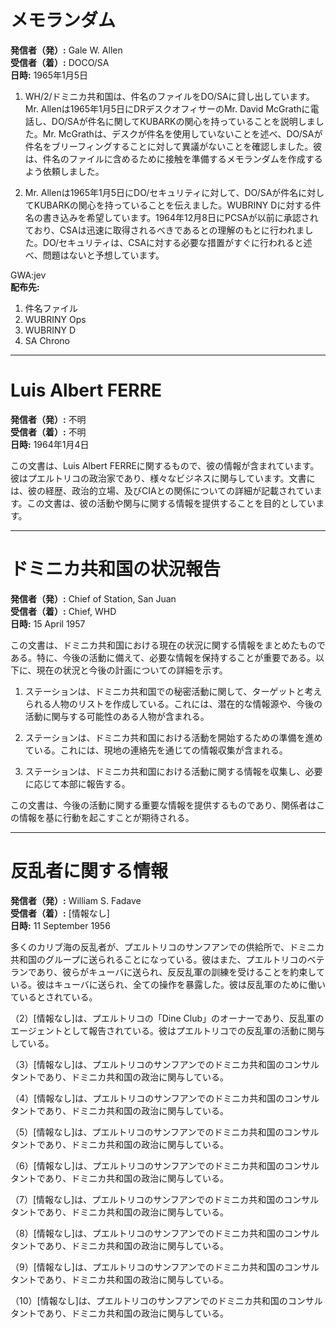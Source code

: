 # メモランダム

**発信者（発）:** Gale W. Allen  
**受信者（着）:** DOCO/SA  
**日時:** 1965年1月5日

1. WH/2/ドミニカ共和国は、件名のファイルをDO/SAに貸し出しています。Mr. Allenは1965年1月5日にDRデスクオフィサーのMr. David McGrathに電話し、DO/SAが件名に関してKUBARKの関心を持っていることを説明しました。Mr. McGrathは、デスクが件名を使用していないことを述べ、DO/SAが件名をブリーフィングすることに対して異議がないことを確認しました。彼は、件名のファイルに含めるために接触を準備するメモランダムを作成するよう依頼しました。

2. Mr. Allenは1965年1月5日にDO/セキュリティに対して、DO/SAが件名に対してKUBARKの関心を持っていることを伝えました。WUBRINY Dに対する件名の書き込みを希望しています。1964年12月8日にPCSAが以前に承認されており、CSAは迅速に取得されるべきであるとの理解のもとに行われました。DO/セキュリティは、CSAに対する必要な措置がすぐに行われると述べ、問題はないと予想しています。

GWA:jev  
**配布先:**  
1. 件名ファイル  
2. WUBRINY Ops  
3. WUBRINY D  
4. SA Chrono  

---

# Luis Albert FERRE

**発信者（発）:** 不明  
**受信者（着）:** 不明  
**日時:** 1964年1月4日

この文書は、Luis Albert FERREに関するもので、彼の情報が含まれています。彼はプエルトリコの政治家であり、様々なビジネスに関与しています。文書には、彼の経歴、政治的立場、及びCIAとの関係についての詳細が記載されています。この文書は、彼の活動や関与に関する情報を提供することを目的としています。

---

# ドミニカ共和国の状況報告

**発信者（発）:** Chief of Station, San Juan  
**受信者（着）:** Chief, WHD  
**日時:** 15 April 1957  

この文書は、ドミニカ共和国における現在の状況に関する情報をまとめたものである。特に、今後の活動に備えて、必要な情報を保持することが重要である。以下に、現在の状況と今後の計画についての詳細を示す。

1. ステーションは、ドミニカ共和国での秘密活動に関して、ターゲットと考えられる人物のリストを作成している。これには、潜在的な情報源や、今後の活動に関与する可能性のある人物が含まれる。

2. ステーションは、ドミニカ共和国における活動を開始するための準備を進めている。これには、現地の連絡先を通じての情報収集が含まれる。

3. ステーションは、ドミニカ共和国における活動に関する情報を収集し、必要に応じて本部に報告する。

この文書は、今後の活動に関する重要な情報を提供するものであり、関係者はこの情報を基に行動を起こすことが期待される。

---

# 反乱者に関する情報

**発信者（発）:** William S. Fadave  
**受信者（着）:** [情報なし]  
**日時:** 11 September 1956  

多くのカリブ海の反乱者が、プエルトリコのサンフアンでの供給所で、ドミニカ共和国のグループに送られることになっている。彼はまた、プエルトリコのベテランであり、彼らがキューバに送られ、反反乱軍の訓練を受けることを約束している。彼はキューバに送られ、全ての操作を暴露した。彼は反乱軍のために働いているとされている。

（2）[情報なし]は、プエルトリコの「Dine Club」のオーナーであり、反乱軍のエージェントとして報告されている。彼はプエルトリコでの反乱軍の活動に関与している。

（3）[情報なし]は、プエルトリコのサンフアンでのドミニカ共和国のコンサルタントであり、ドミニカ共和国の政治に関与している。

（4）[情報なし]は、プエルトリコのサンフアンでのドミニカ共和国のコンサルタントであり、ドミニカ共和国の政治に関与している。

（5）[情報なし]は、プエルトリコのサンフアンでのドミニカ共和国のコンサルタントであり、ドミニカ共和国の政治に関与している。

（6）[情報なし]は、プエルトリコのサンフアンでのドミニカ共和国のコンサルタントであり、ドミニカ共和国の政治に関与している。

（7）[情報なし]は、プエルトリコのサンフアンでのドミニカ共和国のコンサルタントであり、ドミニカ共和国の政治に関与している。

（8）[情報なし]は、プエルトリコのサンフアンでのドミニカ共和国のコンサルタントであり、ドミニカ共和国の政治に関与している。

（9）[情報なし]は、プエルトリコのサンフアンでのドミニカ共和国のコンサルタントであり、ドミニカ共和国の政治に関与している。

（10）[情報なし]は、プエルトリコのサンフアンでのドミニカ共和国のコンサルタントであり、ドミニカ共和国の政治に関与している。
